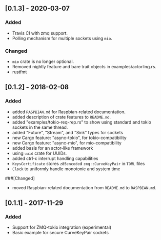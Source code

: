 ## [0.1.3] - 2020-03-07
### Added
- Travis CI with zmq support.
- Polling mechanism for multiple sockets using `mio`.

### Changed
- `mio` crate is no longer optional.
- Removed nightly feature and bare trait objects in examples/actorling.rs.
- rustfmt

## [0.1.2] - 2018-02-08
### Added
- added `RASPBIAN.md` for Raspbian-related documentation.
- added description of crate features to `README.md`.
- added "examples/tokio-req-rep.rs" to show using standard and tokio sockets in the same thread.
- added "Future", "Stream", and "Sink" types for sockets
- new Cargo feature: "async-tokio", for tokio-compatibility
- new Cargo feature: "async-mio", for mio-compatibility
- added basis for an actor-like framework
- using `uuid` crate for UUIDs.
- added ctrl-c interrupt handling capabilities
- `KeysCertificate` stores `z85encode`d `zmq::CurveKeyPair` in `TOML` files
- `Clock` to uniformly handle monotonic and system time

###[Changed]
- moved Raspbian-related documentation from `README.md` to `RASPBIAN.md`.

## [0.1.1] - 2017-11-29
### Added
- Support for ZMQ-tokio integration (experimental)
- Basic example for secure CurveKeyPair sockets
